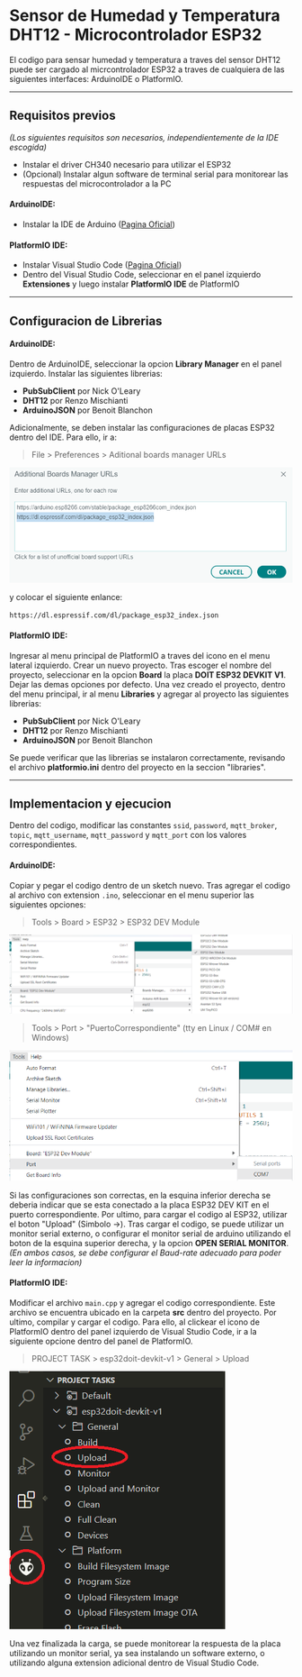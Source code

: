 # Sensor de Humedad y Temperatura DHT12 - Microcontrolador ESP32

El codigo para sensar humedad y temperatura a traves del sensor DHT12 puede ser cargado al micrcontrolador ESP32 a traves de cualquiera de las siguientes interfaces: ArduinoIDE o PlatformIO.

---

## Requisitos previos
*(Los siguientes requisitos son necesarios, independientemente de la IDE escogida)*
- Instalar el driver CH340 necesario para utilizar el ESP32 
- (Opcional) Instalar algun software de terminal serial para monitorear las respuestas del microcontrolador a la PC

#### ArduinoIDE:

- Instalar la IDE de Arduino ([Pagina Oficial](https://www.arduino.cc/en/software))

#### PlatformIO IDE:

- Instalar Visual Studio Code ([Pagina Oficial](https://code.visualstudio.com/))
- Dentro del Visual Studio Code, seleccionar en el panel izquierdo **Extensiones** y luego instalar **PlatformIO IDE** de PlatformIO

---

## Configuracion de Librerias

#### ArduinoIDE:

Dentro de ArduinoIDE, seleccionar la opcion **Library Manager** en el panel izquierdo. Instalar las siguientes librerias:

- **PubSubClient** por Nick O'Leary
- **DHT12** por Renzo Mischianti
- **ArduinoJSON** por Benoit Blanchon

Adicionalmente, se deben instalar las configuraciones de placas ESP32 dentro del IDE. Para ello, ir a:

> File > Preferences > Aditional boards manager URLs

![additional_boards](./assets/boards.png)

y colocar el siguiente enlance:

`https://dl.espressif.com/dl/package_esp32_index.json`

#### PlatformIO IDE:

Ingresar al menu principal de PlatformIO a traves del icono en el menu lateral izquierdo. Crear un nuevo proyecto. Tras escoger el nombre del proyecto, seleccionar en la opcion **Board** la placa **DOIT ESP32 DEVKIT V1**. Dejar las demas opciones por defecto. Una vez creado el proyecto, dentro del menu principal, ir al menu **Libraries** y agregar al proyecto las siguientes librerias:

- **PubSubClient** por Nick O'Leary
- **DHT12** por Renzo Mischianti
- **ArduinoJSON** por Benoit Blanchon

Se puede verificar que las librerias se instalaron correctamente, revisando el archivo **platformio.ini** dentro del proyecto en la seccion "libraries".

---

## Implementacion y ejecucion

Dentro del codigo, modificar las constantes `ssid`, `password`, `mqtt_broker`, `topic`, `mqtt_username`, `mqtt_password` y `mqtt_port` con los valores correspondientes. 

#### ArduinoIDE:

Copiar y pegar el codigo dentro de un sketch nuevo. Tras agregar el codigo al archivo con extension `.ino`, seleccionar en el menu superior las siguientes opciones:

> Tools > Board > ESP32 > ESP32 DEV Module

![tool_boards_arduinoIDE](./assets/module.png)

> Tools > Port > "PuertoCorrespondiente" (tty en Linux / COM# en Windows)

![tools_port_arduinoIDE](./assets/port.png)

Si las configuraciones son correctas, en la esquina inferior derecha se deberia indicar que se esta conectado a la placa ESP32 DEV KIT en el puerto correspondiente.
Por ultimo, para cargar el codigo al ESP32, utilizar el boton "Upload" (Simbolo &rarr;). Tras cargar el codigo, se puede utilizar un monitor serial externo, o configurar el monitor serial de arduino utilizando el boton de la esquina superior derecha, y la opcion **OPEN SERIAL MONITOR**. 
*(En ambos casos, se debe configurar el Baud-rate adecuado para poder leer la informacion)*

#### PlatformIO IDE:

Modificar el archivo `main.cpp` y agregar el codigo correspondiente. Este archivo se encuentra ubicado en la carpeta **src** dentro del proyecto. Por ultimo, compilar y cargar el codigo. Para ello, al clickear el icono de PlatformIO dentro del panel izquierdo de Visual Studio Code, ir a la siguiente opcione dentro del panel de PlatformIO.

> PROJECT TASK > esp32doit-devkit-v1 > General > Upload

![upload_platformio](./assets/upload.png)

Una vez finalizada la carga, se puede monitorear la respuesta de la placa utilizando un monitor serial, ya sea instalando un software externo, o utilizando alguna extension adicional dentro de Visual Studio Code.
